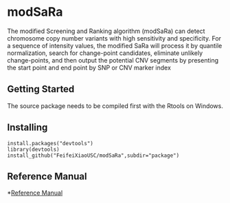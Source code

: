 # modSaRa
The modified Screening and Ranking algorithm (modSaRa) can detect chromosome copy number variants with high sensitivity and specificity. For a sequence of intensity values, the modified SaRa will process it by quantile normalization, search for change-point candidates, eliminate unlikely change-points, and then output the potential CNV segments by presenting the start point and end point by SNP or CNV marker index
## Getting Started
The source package needs to be compiled first with the Rtools on Windows. 
## Installing
```
install.packages("devtools")
library(devtools)
install_github("FeifeiXiaoUSC/modSaRa",subdir="package")
```
## Reference Manual
*[Reference Manual](https://github.com/FeifeiXiaoUSC/modSaRa/blob/master/Reference%20manual.pdf)
